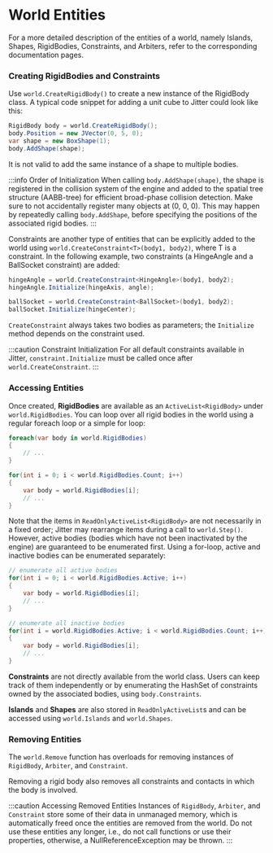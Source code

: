# World Entities

For a more detailed description of the entities of a world, namely Islands, Shapes, RigidBodies, Constraints, and Arbiters, refer to the corresponding documentation pages.

### Creating RigidBodies and Constraints

Use `world.CreateRigidBody()` to create a new instance of the RigidBody class. A typical code snippet for adding a unit cube to Jitter could look like this:

```cs
RigidBody body = world.CreateRigidBody();
body.Position = new JVector(0, 5, 0);
var shape = new BoxShape(1);
body.AddShape(shape);
```

It is not valid to add the same instance of a shape to multiple bodies.

:::info Order of Initialization
When calling `body.AddShape(shape)`, the shape is registered in the collision system of the engine and added to the spatial tree structure (AABB-tree) for efficient broad-phase collision detection. Make sure to not accidentally register many objects at (0, 0, 0). This may happen by repeatedly calling `body.AddShape`, before specifying the positions of the associated rigid bodies.
:::

Constraints are another type of entities that can be explicitly added to the world using `world.CreateConstraint<T>(body1, body2)`, where T is a constraint. In the following example, two constraints (a HingeAngle and a BallSocket constraint) are added:

```cs
hingeAngle = world.CreateConstraint<HingeAngle>(body1, body2);
hingeAngle.Initialize(hingeAxis, angle);

ballSocket = world.CreateConstraint<BallSocket>(body1, body2);
ballSocket.Initialize(hingeCenter);
```

`CreateConstraint` always takes two bodies as parameters; the `Initialize` method depends on the constraint used.

:::caution Constraint Initialization
For all default constraints available in Jitter, `constraint.Initialize` must be called once after `world.CreateConstraint`.
:::

### Accessing Entities

Once created, **RigidBodies** are available as an `ActiveList<RigidBody>` under `world.RigidBodies`. You can loop over all rigid bodies in the world using a regular foreach loop or a simple for loop:

```cs
foreach(var body in world.RigidBodies)
{
    // ...
}

for(int i = 0; i < world.RigidBodies.Count; i++)
{
    var body = world.RigidBodies[i];
    // ...
}
```

Note that the items in `ReadOnlyActiveList<RigidBody>` are not necessarily in a fixed order; Jitter may rearrange items during a call to `world.Step()`. However, active bodies (bodies which have not been inactivated by the engine) are guaranteed to be enumerated first. Using a for-loop, active and inactive bodies can be enumerated separately:

```cs
// enumerate all active bodies
for(int i = 0; i < world.RigidBodies.Active; i++)
{
    var body = world.RigidBodies[i];
    // ...
}

// enumerate all inactive bodies
for(int i = world.RigidBodies.Active; i < world.RigidBodies.Count; i++)
{
    var body = world.RigidBodies[i];
    // ...
}
```

**Constraints** are not directly available from the world class. Users can keep track of them independently or by enumerating the HashSet of constraints owned by the associated bodies, using `body.Constraints`.

**Islands** and **Shapes** are also stored in `ReadOnlyActiveList`s and can be accessed using `world.Islands` and `world.Shapes`.

### Removing Entities

The `world.Remove` function has overloads for removing instances of `RigidBody`, `Arbiter`, and `Constraint`.

Removing a rigid body also removes all constraints and contacts in which the body is involved.

:::caution Accessing Removed Entities
Instances of `RigidBody`, `Arbiter`, and `Constraint` store some of their data in unmanaged memory, which is automatically freed once the entities are removed from the world. Do not use these entities any longer, i.e., do not call functions or use their properties, otherwise, a NullReferenceException may be thrown.
:::
